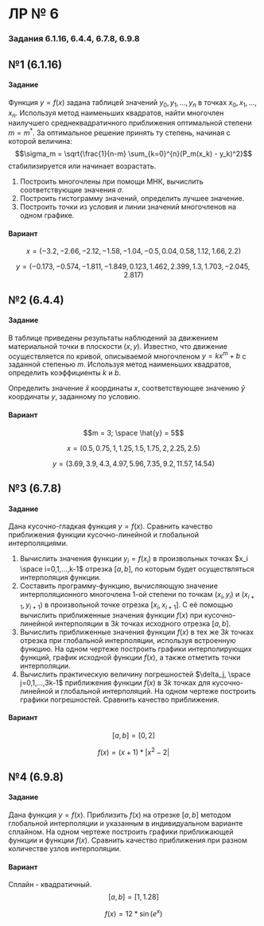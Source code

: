 # ЛР № 6

### Задания 6.1.16, 6.4.4, 6.7.8, 6.9.8

## №1 (6.1.16)
#### Задание
Функция $y=f(x)$ задана таблицей значений $y_0, y_1, ..., y_n$ в точках $x_0, x_1, ..., x_n$.
Используя метод наименьших квадратов, найти многочлен наилучшего среднеквадратичного приближения оптимальной степени
$m = m^*$. За оптимальное решение принять ту степень, начиная с которой величина:
$$\sigma_m = \sqrt{\frac{1}{n-m} \sum_{k=0}^{n}(P_m(x_k) - y_k)^2}$$
стабилизируется или начинает возрастать.
1. Построить многочлены при помощи МНК, вычислить соответствующие значения $\sigma$.
2. Построить гистограмму значений, определить лучшее значение.
3. Построить точки из условия и линии значений многочленов на одном графике.

#### Вариант

$$ x = (-3.2, -2.66, -2.12, -1.58, -1.04, -0.5, 0.04, 0.58, 1.12, 1.66, 2.2) $$

$$ y = (-0.173, -0.574, -1.811, -1.849, 0.123, 1.462, 2.399, 1.3, 1.703, -2.045, 2.817) $$


## №2 (6.4.4)
#### Задание
В таблице приведены результаты наблюдений за движением материальной точки в плоскости $(x,y)$.
Известно, что движение осуществляется по кривой, описываемой многочленом $y = kx^m + b$ с заданной степенью $m$.
Используя метод наименьших квадратов, определить коэффициенты $k$ и $b$.

Определить значение $\hat{x}$ координаты $x$, соответствующее значению $\hat{y}$ координаты $y$, заданному по условию.

#### Вариант

$$m = 3; \space \hat{y} = 5$$

$$ x = (0.5, 0.75, 1, 1.25, 1.5, 1.75, 2, 2.25, 2.5) $$

$$ y = (3.69, 3.9, 4.3, 4.97, 5.96, 7.35, 9.2, 11.57, 14.54) $$


## №3 (6.7.8)
#### Задание
Дана кусочно-гладкая функция $y=f(x)$. Сравнить качество приближения функции кусочно-линейной и глобальной интерполяциями.
1.  Вычислить значения функции $y_i = f(x_i)$ в произвольных точках $x_i \space i=0,1,...,k-1$ отрезка $[a, b]$, по
которым будет осуществляться интерполяция функции.
2. Составить программу-функцию, вычисляющую значение интерполяционного многочлена 1-ой степени по
точкам $(x_i, y_i)$ и $(x_{i+1}, y_{i+1})$ в произвольной точке отрезка $[x_i, x_{i+1}]$. С её помощью вычислить
приближенные значения функции $f(x)$ при кусочно-линейной интерполяции в $3k$ точках исходного отрезка $[a,b]$.
3. Вычислить приближенные значения функции $f(x)$ в тех же $3k$ точках отрезка при глобальной интерполяции, используя встроенную функцию.
На одном чертеже построить графики интерполирующих функций, график исходной функции $f(x)$, а также отметить точки интерполяции.
4. Вычислить практическую величину погрешностей $\delta_j, \space j=0,1,...,3k-1$ приближения функции $f(x)$ в $3k$ точках для кусочно-линейной и глобальной интерполяций. На одном чертеже построить графики погрешностей. Сравнить качество приближения.

#### Вариант
$$[a, b] = [0, 2]$$

$$f(x) = (x + 1) * |x^2 - 2|$$

## №4 (6.9.8)
#### Задание
Дана функция $y=f(x)$. Приблизить $f(x)$ на отрезке $[a, b]$ методом глобальной интерполяции и указанным в индивидуальном варианте сплайном.
На одном чертеже построить графики приближающей функции и функции $f(x)$.
Сравнить качество приближения при разном количестве узлов интерполяции.

#### Вариант
Сплайн - квадратичный.
$$[a, b] = [1, 1.28]$$

$$f(x) = 12 * \sin{(e^x)}$$

